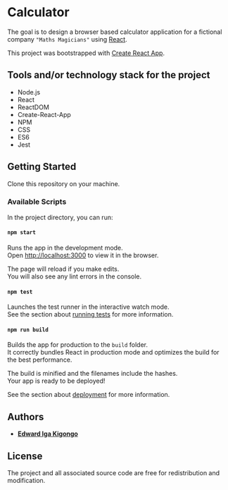 # Calculator

The goal is to design a browser based calculator application for a fictional company `"Maths Magicians"` using [React](https://reactjs.org/).

This project was bootstrapped with [Create React App](https://github.com/facebook/create-react-app).

## Tools and/or technology stack for the project
  - Node.js
  - React
  - ReactDOM
  - Create-React-App
  - NPM
  - CSS
  - ES6
  - Jest

## Getting Started

Clone this repository on your machine.

### Available Scripts

In the project directory, you can run:

#### `npm start`

Runs the app in the development mode.<br />
Open [http://localhost:3000](http://localhost:3000) to view it in the browser.

The page will reload if you make edits.<br />
You will also see any lint errors in the console.

#### `npm test`

Launches the test runner in the interactive watch mode.<br />
See the section about [running tests](https://facebook.github.io/create-react-app/docs/running-tests) for more information.

#### `npm run build`

Builds the app for production to the `build` folder.<br />
It correctly bundles React in production mode and optimizes the build for the best performance.

The build is minified and the filenames include the hashes.<br />
Your app is ready to be deployed!

See the section about [deployment](https://facebook.github.io/create-react-app/docs/deployment) for more information.

## Authors

* [**Edward Iga Kigongo**](github.com/igakigongo)

## License

The project and all associated source code are free for redistribution and modification.